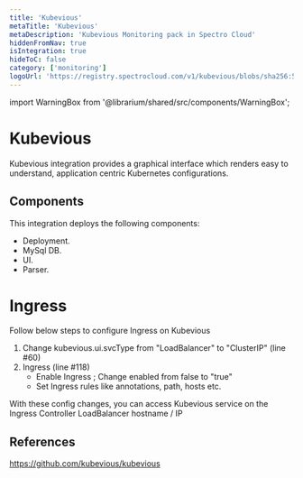 ```yaml
---
title: 'Kubevious'
metaTitle: 'Kubevious'
metaDescription: 'Kubevious Monitoring pack in Spectro Cloud'
hiddenFromNav: true
isIntegration: true
hideToC: false
category: ['monitoring']
logoUrl: 'https://registry.spectrocloud.com/v1/kubevious/blobs/sha256:5e33d7b51b1317a834b4552d96fc1cc8463000a7eedbcb4b784ea07236f3d7f7?type=image/png'
---
```


import WarningBox from '@librarium/shared/src/components/WarningBox';

# Kubevious

Kubevious integration provides a graphical interface which renders easy to understand, application centric Kubernetes configurations.

## Components

This integration deploys the following components:

* Deployment.
* MySql DB.
* UI.
* Parser.

# Ingress

Follow below steps to configure Ingress on Kubevious

1. Change kubevious.ui.svcType from "LoadBalancer" to "ClusterIP" (line #60)
2. Ingress (line #118)
   * Enable Ingress ; Change enabled from false to "true"
   * Set Ingress rules like annotations, path, hosts etc.

With these config changes, you can access Kubevious service on the Ingress Controller LoadBalancer hostname / IP

## References

https://github.com/kubevious/kubevious
